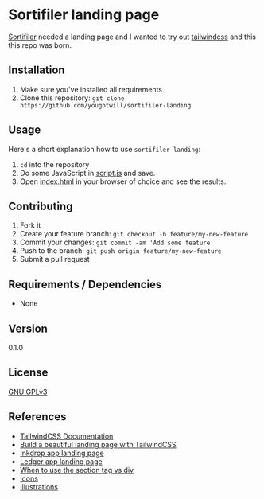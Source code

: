 # Sortifiler landing page

[Sortifiler](https://github.com/yougotwill/sortifiler-app) needed a landing page and I wanted to try out [tailwindcss](https://tailwindcss.com/) and this this repo was born.

## Installation

1. Make sure you've installed all requirements
2. Clone this repository:
  `git clone https://github.com/yougotwill/sortifiler-landing`

## Usage

Here's a short explanation how to use `sortifiler-landing`:

1. `cd` into the repository
2. Do some JavaScript in [script.js](src/script.js) and save.
3. Open [index.html](src/index.html) in your browser of choice and see the results.

## Contributing

1. Fork it
2. Create your feature branch: `git checkout -b feature/my-new-feature`
3. Commit your changes: `git commit -am 'Add some feature'`
4. Push to the branch: `git push origin feature/my-new-feature`
5. Submit a pull request

## Requirements / Dependencies

- None

## Version

0.1.0

## License

[GNU GPLv3](LICENSE)

## References

- [TailwindCSS Documentation](https://tailwindcss.com/docs/installation)
- [Build a beautiful landing page with TailwindCSS](https://scotch.io/tutorials/build-a-beautiful-landing-page-with-tailwind-css)
- [Inkdrop app landing page](https://inkdrop.app/)
- [Ledger app landing page](https://www.ledger-app.com/)
- [When to use the section tag vs div](https://developer.mozilla.org/en-US/docs/Web/HTML/Element/section#Usage_notes)
- [Icons](https://iconmonstr.com/)
- [Illustrations](https://undraw.co/)
